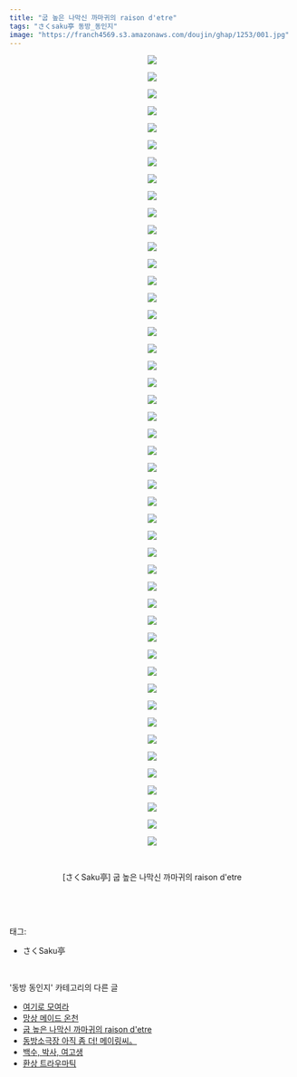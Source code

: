 ```yaml
---
title: "굽 높은 나막신 까마귀의 raison d'etre"
tags: "さくsaku亭 동방_동인지"
image: "https://franch4569.s3.amazonaws.com/doujin/ghap/1253/001.jpg"
---
```

<div class="article">
<p style="text-align: center; clear: none; float: none;"><img src="{{ site.imgserver2 }}/ghap/1253/001.jpg"/></p>
<p style="text-align: center; clear: none; float: none;"><img src="{{ site.imgserver2 }}/ghap/1253/002.jpg"/></p>
<p style="text-align: center; clear: none; float: none;"><img src="{{ site.imgserver2 }}/ghap/1253/003.jpg"/></p>
<p style="text-align: center; clear: none; float: none;"><img src="{{ site.imgserver2 }}/ghap/1253/004.jpg"/></p>
<p style="text-align: center; clear: none; float: none;"><img src="{{ site.imgserver2 }}/ghap/1253/005.jpg"/></p>
<p style="text-align: center; clear: none; float: none;"><img src="{{ site.imgserver2 }}/ghap/1253/006.jpg"/></p>
<p style="text-align: center; clear: none; float: none;"><img src="{{ site.imgserver2 }}/ghap/1253/007.jpg"/></p>
<p style="text-align: center; clear: none; float: none;"><img src="{{ site.imgserver2 }}/ghap/1253/008.jpg"/></p>
<p style="text-align: center; clear: none; float: none;"><img src="{{ site.imgserver2 }}/ghap/1253/009.jpg"/></p>
<p style="text-align: center; clear: none; float: none;"><img src="{{ site.imgserver2 }}/ghap/1253/010.jpg"/></p>
<p style="text-align: center; clear: none; float: none;"><img src="{{ site.imgserver2 }}/ghap/1253/011.jpg"/></p>
<p style="text-align: center; clear: none; float: none;"><img src="{{ site.imgserver2 }}/ghap/1253/012.jpg"/></p>
<p style="text-align: center; clear: none; float: none;"><img src="{{ site.imgserver2 }}/ghap/1253/013.jpg"/></p>
<p style="text-align: center; clear: none; float: none;"><img src="{{ site.imgserver2 }}/ghap/1253/014.jpg"/></p>
<p style="text-align: center; clear: none; float: none;"><img src="{{ site.imgserver2 }}/ghap/1253/015.jpg"/></p>
<p style="text-align: center; clear: none; float: none;"><img src="{{ site.imgserver2 }}/ghap/1253/016.jpg"/></p>
<p style="text-align: center; clear: none; float: none;"><img src="{{ site.imgserver2 }}/ghap/1253/017.jpg"/></p>
<p style="text-align: center; clear: none; float: none;"><img src="{{ site.imgserver2 }}/ghap/1253/018.jpg"/></p>
<p style="text-align: center; clear: none; float: none;"><img src="{{ site.imgserver2 }}/ghap/1253/019.jpg"/></p>
<p style="text-align: center; clear: none; float: none;"><img src="{{ site.imgserver2 }}/ghap/1253/020.jpg"/></p>
<p style="text-align: center; clear: none; float: none;"><img src="{{ site.imgserver2 }}/ghap/1253/021.jpg"/></p>
<p style="text-align: center; clear: none; float: none;"><img src="{{ site.imgserver2 }}/ghap/1253/022.jpg"/></p>
<p style="text-align: center; clear: none; float: none;"><img src="{{ site.imgserver2 }}/ghap/1253/023.jpg"/></p>
<p style="text-align: center; clear: none; float: none;"><img src="{{ site.imgserver2 }}/ghap/1253/024.jpg"/></p>
<p style="text-align: center; clear: none; float: none;"><img src="{{ site.imgserver2 }}/ghap/1253/025.jpg"/></p>
<p style="text-align: center; clear: none; float: none;"><img src="{{ site.imgserver2 }}/ghap/1253/026.jpg"/></p>
<p style="text-align: center; clear: none; float: none;"><img src="{{ site.imgserver2 }}/ghap/1253/027.jpg"/></p>
<p style="text-align: center; clear: none; float: none;"><img src="{{ site.imgserver2 }}/ghap/1253/028.jpg"/></p>
<p style="text-align: center; clear: none; float: none;"><img src="{{ site.imgserver2 }}/ghap/1253/029.jpg"/></p>
<p style="text-align: center; clear: none; float: none;"><img src="{{ site.imgserver2 }}/ghap/1253/030.jpg"/></p>
<p style="text-align: center; clear: none; float: none;"><img src="{{ site.imgserver2 }}/ghap/1253/031.jpg"/></p>
<p style="text-align: center; clear: none; float: none;"><img src="{{ site.imgserver2 }}/ghap/1253/032.jpg"/></p>
<p style="text-align: center; clear: none; float: none;"><img src="{{ site.imgserver2 }}/ghap/1253/033.jpg"/></p>
<p style="text-align: center; clear: none; float: none;"><img src="{{ site.imgserver2 }}/ghap/1253/034.jpg"/></p>
<p style="text-align: center; clear: none; float: none;"><img src="{{ site.imgserver2 }}/ghap/1253/035.jpg"/></p>
<p style="text-align: center; clear: none; float: none;"><img src="{{ site.imgserver2 }}/ghap/1253/036.jpg"/></p>
<p style="text-align: center; clear: none; float: none;"><img src="{{ site.imgserver2 }}/ghap/1253/037.jpg"/></p>
<p style="text-align: center; clear: none; float: none;"><img src="{{ site.imgserver2 }}/ghap/1253/038.jpg"/></p>
<p style="text-align: center; clear: none; float: none;"><img src="{{ site.imgserver2 }}/ghap/1253/039.jpg"/></p>
<p style="text-align: center; clear: none; float: none;"><img src="{{ site.imgserver2 }}/ghap/1253/040.jpg"/></p>
<p style="text-align: center; clear: none; float: none;"><img src="{{ site.imgserver2 }}/ghap/1253/041.jpg"/></p>
<p style="text-align: center; clear: none; float: none;"><img src="{{ site.imgserver2 }}/ghap/1253/042.jpg"/></p>
<p style="text-align: center; clear: none; float: none;"><img src="{{ site.imgserver2 }}/ghap/1253/043.jpg"/></p>
<p style="text-align: center; clear: none; float: none;"><img src="{{ site.imgserver2 }}/ghap/1253/044.jpg"/></p>
<p style="text-align: center; clear: none; float: none;"><img src="{{ site.imgserver2 }}/ghap/1253/045.jpg"/></p>
<p style="text-align: center; clear: none; float: none;"><img src="{{ site.imgserver2 }}/ghap/1253/046.jpg"/></p>
<p style="text-align: center; clear: none; float: none;"><img src="{{ site.imgserver2 }}/ghap/1253/047.jpg"/></p>
<p style="text-align: center; clear: none; float: none;"><br/></p>
<p style="text-align: center; clear: none; float: none;">[さくSaku亭] 굽 높은 나막신 까마귀의 raison d'etre</p>
<p><br/></p>
</div><br/>
<div class="tagTrail">
<p>태그: </p>
<ul>
<li>さくSaku亭</li>
</ul>
</div><br/>
<div class="another">
<p>'동방 동인지' 카테고리의 다른 글</p>
<ul>
<li><a href="/ghap_1256">여기로 모여라</a></li>
<li><a href="/ghap_1255">망상 메이드 온천</a></li>
<li><a href="/ghap_1253">굽 높은 나막신 까마귀의 raison d'etre</a></li>
<li><a href="/ghap_1252">동방소극장 아직 좀 더! 메이링씨。</a></li>
<li><a href="/ghap_1251">백수, 박사, 여고생</a></li>
<li><a href="/ghap_1250">환상 트라우마틱</a></li>
</ul>
</div><br/>
<div class="cb_module cb_fluid">
<div class="cb_wrt cb_profile">
</div><!-- commentList close -->
</div><br/>
